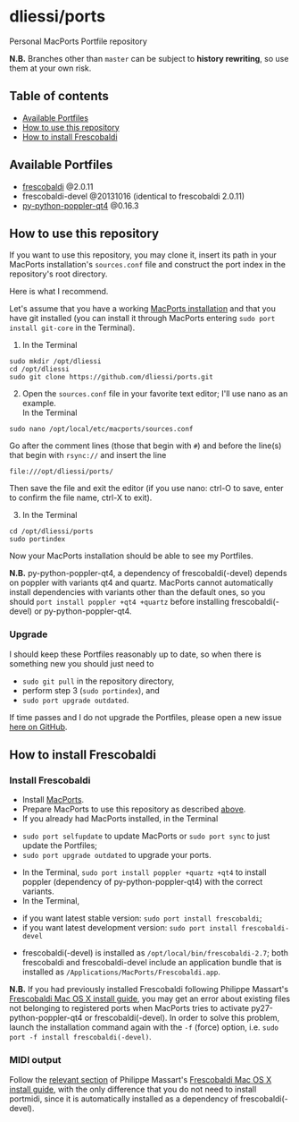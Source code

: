 dliessi/ports
=====

Personal MacPorts Portfile repository

**N.B.** Branches other than `master` can be subject to **history rewriting**, so use them at your own risk.


Table of contents
-----

* [Available Portfiles](#available-portfiles)
* [How to use this repository](#how-to-use-this-repository)
* [How to install Frescobaldi](#how-to-install-frescobaldi)


Available Portfiles
-----

* [frescobaldi](http://www.frescobaldi.org/) @2.0.11
* frescobaldi-devel @20131016 (identical to frescobaldi 2.0.11)
* [py-python-poppler-qt4](https://code.google.com/p/python-poppler-qt4/) @0.16.3


How to use this repository
-----

If you want to use this repository, you may clone it, insert its path in your MacPorts installation's `sources.conf` file and construct the port index in the repository's root directory.

Here is what I recommend.

Let's assume that you have a working [MacPorts installation](http://www.macports.org/install.php) and that you have git installed (you can install it through MacPorts entering `sudo port install git-core` in the Terminal).

1. In the Terminal
```
sudo mkdir /opt/dliessi
cd /opt/dliessi
sudo git clone https://github.com/dliessi/ports.git
```

2. Open the `sources.conf` file in your favorite text editor; I'll use nano as an example.  
In the Terminal
```
sudo nano /opt/local/etc/macports/sources.conf
```
Go after the comment lines (those that begin with `#`) and before the line(s) that begin with `rsync://` and insert the line
```
file:///opt/dliessi/ports/
```
Then save the file and exit the editor (if you use nano: ctrl-O to save, enter to confirm the file name, ctrl-X to exit).

3. In the Terminal
```
cd /opt/dliessi/ports
sudo portindex
```

Now your MacPorts installation should be able to see my Portfiles.

**N.B.** py-python-poppler-qt4, a dependency of frescobaldi(-devel) depends on poppler with variants qt4 and quartz.
MacPorts cannot automatically install dependencies with variants other than the default ones, so you should `port install poppler +qt4 +quartz` before installing frescobaldi(-devel) or py-python-poppler-qt4.

### Upgrade

I should keep these Portfiles reasonably up to date, so when there is something new you should just need to
* `sudo git pull` in the repository directory,
* perform step 3 (`sudo portindex`), and
* `sudo port upgrade outdated`.

If time passes and I do not upgrade the Portfiles, please open a new issue [here on GitHub](https://github.com/dliessi/ports/issues).


How to install Frescobaldi
-----

### Install Frescobaldi

* Install [MacPorts](http://www.macports.org/install.php).
* Prepare MacPorts to use this repository as described [above](#how-to-use-this-repository).
* If you already had MacPorts installed, in the Terminal
 + `sudo port selfupdate` to update MacPorts or `sudo port sync` to just update the Portfiles;
 + `sudo port upgrade outdated` to upgrade your ports.
* In the Terminal, `sudo port install poppler +quartz +qt4` to install poppler (dependency of py-python-poppler-qt4) with the correct variants.
* In the Terminal,
 + if you want latest stable version: `sudo port install frescobaldi`;
 + if you want latest development version: `sudo port install frescobaldi-devel`
* frescobaldi(-devel) is installed as `/opt/local/bin/frescobaldi-2.7`; both frescobaldi and frescobaldi-devel include an application bundle that is installed as `/Applications/MacPorts/Frescobaldi.app`.

**N.B.** If you had previously installed Frescobaldi following Philippe Massart's [Frescobaldi Mac OS X install guide](https://github.com/wbsoft/frescobaldi/wiki/Frescobaldi-Mac-OS-X-install-guide), you may get an error about existing files not belonging to registered ports when MacPorts tries to activate py27-python-poppler-qt4 or frescobaldi(-devel).
In order to solve this problem, launch the installation command again with the `-f` (force) option, i.e. `sudo port -f install frescobaldi(-devel)`.

### MIDI output

Follow the [relevant section](https://github.com/wbsoft/frescobaldi/wiki/Frescobaldi-Mac-OS-X-install-guide#midi-output) of Philippe Massart's [Frescobaldi Mac OS X install guide](https://github.com/wbsoft/frescobaldi/wiki/Frescobaldi-Mac-OS-X-install-guide), with the only difference that you do not need to install portmidi, since it is automatically installed as a dependency of frescobaldi(-devel).
